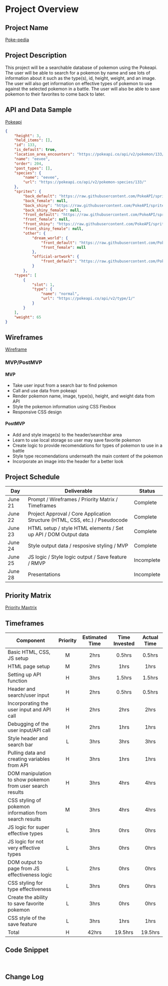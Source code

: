 # Project Overview

## Project Name

[Poke-pedia](URL)

## Project Description

This project will be a searchable database of pokemon using the Pokeapi. The user will be able to search for a pokemon by name and see lots of information about it such as the type(s), id, height, weight, and an image. The user will also get information on effective types of pokemon to use against the selected pokemon in a battle. The user will also be able to save pokemon to their favorites to come back to later.

## API and Data Sample

[Pokeapi](https://pokeapi.co/docs/v2#pokemon)

```Json 
{    
    "height": 3,
    "held_items": [],
    "id": 133,
    "is_default": true,
    "location_area_encounters": "https://pokeapi.co/api/v2/pokemon/133/encounters",
    "name": "eevee",
    "order": 204,
    "past_types": [],
    "species": {
        "name": "eevee",
        "url": "https://pokeapi.co/api/v2/pokemon-species/133/"
    },
    "sprites": {
        "back_default": "https://raw.githubusercontent.com/PokeAPI/sprites/master/sprites/pokemon/back/133.png",
        "back_female": null,
        "back_shiny": "https://raw.githubusercontent.com/PokeAPI/sprites/master/sprites/pokemon/back/shiny/133.png",
        "back_shiny_female": null,
        "front_default": "https://raw.githubusercontent.com/PokeAPI/sprites/master/sprites/pokemon/133.png",
        "front_female": null,
        "front_shiny": "https://raw.githubusercontent.com/PokeAPI/sprites/master/sprites/pokemon/shiny/133.png",
        "front_shiny_female": null,
        "other": {
            "dream_world": {
                "front_default": "https://raw.githubusercontent.com/PokeAPI/sprites/master/sprites/pokemon/other/dream-world/133.svg",
                "front_female": null
            },
            "official-artwork": {
                "front_default": "https://raw.githubusercontent.com/PokeAPI/sprites/master/sprites/pokemon/other/official-artwork/133.png"
            }
        },
    "types": [
        {
            "slot": 1,
            "type": {
                "name": "normal",
                "url": "https://pokeapi.co/api/v2/type/1/"
            }
        }
    ],
    "weight": 65
}
```
## Wireframes

[Wireframe](./images/Poke-pedia_Wireframe)

### MVP/PostMVP


#### MVP 

- Take user input from a search bar to find pokemon
- Call and use data from pokeapi 
- Render pokemon name, image, type(s), height, and weight data from API
- Style the pokemon information using CSS Flexbox
- Responsive CSS design

#### PostMVP  

- Add and style image(s) to the header/searchbar area
- Learn to use local storage so user may save favorite pokemon
- Create logic to provide recomendations for types of pokemon to use in a battle
- Style type recomendations underneath the main content of the pokemon
- Incorporate an image into the header for a better look

## Project Schedule

|  Day | Deliverable | Status
|---|---| ---|
|June 21| Prompt / Wireframes / Priority Matrix / Timeframes | Complete
|June 22| Project Approval / Core Application Structure (HTML, CSS, etc.) / Pseudocode | Complete
|June 23| HTML setup / style HTML elements / Set up API / DOM Output data | Complete
|June 24| Style output data / resposive styling / MVP | Complete
|June 25| JS logic / Style logic output / Save feature / RMVP | Incomplete
|June 28| Presentations | Incomplete

## Priority Matrix

[Priority Maxtrix](./images/Priority_Matrix)

## Timeframes


| Component | Priority | Estimated Time | Time Invested | Actual Time |
| --- | :---: |  :---: | :---: | :---: |
| Basic HTML, CSS, JS setup | M | 2hrs| 0.5hrs | 0.5hrs |
| HTML page setup | M | 2hrs| 1hrs | 1hrs |
| Setting up API function | H | 3hrs| 1.5hrs | 1.5hrs |
| Header and search/user input | H | 2hrs| 0.5hrs | 0.5hrs |
| Incorporating the user input and API call | H | 2hrs| 2hrs | 2hrs |
| Debugging of the user input/API call | H | 2hrs| 1hrs | 1hrs |
| Style header and search bar | L | 3hrs| 3hrs | 3hrs |
| Pulling data and creating variables from API | H | 3hrs| 1hrs | 1hrs |
| DOM manipulation to show pokemon from user search results | H | 3hrs| 4hrs | 4hrs |
| CSS styling of pokemon information from search results | M | 3hrs| 4hrs | 4hrs |
| JS logic for super effective types | L | 3hrs| 0hrs | 0hrs |
| JS logic for not very effective types | L | 3hrs| 0hrs | 0hrs |
| DOM output to page from JS effectiveness logic | L | 2hrs| 0hrs | 0hrs |
| CSS styling for type effectiveness | L | 3hrs| 0hrs | 0hrs |
| Create the ability to save favorite pokemon | L | 3hrs| 0hrs | 0hrs |
| CSS style of the save feature | L | 3hrs| 1hrs | 1hrs |
| Total | H | 42hrs| 19.5hrs | 19.5hrs |

## Code Snippet

```


```

## Change Log

